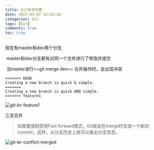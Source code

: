 ```yaml
---
title: Git命令列表
date: 2017-03-07 13:25:24
categories: Git
tags: [Git]
comments: true
toc: true
---
```


现在有master和dev两个分支

​	master和dev分支都有对同一个文件进行了修改并提交

​	当master进行==git merge dev== 合并操作时，会出现冲突

```shell
<<<<<<< HEAD
Creating a new branch is quick & simple.
=======
Creating a new branch is quick AND simple.
>>>>>>> feature1
```

![git-br-feature1](https://cdn.liaoxuefeng.com/cdn/files/attachments/001384909115478645b93e2b5ae4dc78da049a0d1704a41000/0) 

三支合并

> 如果要强制禁用Fast forward模式，Git就会在merge时生成一个新的commit，这样，从分支历史上就可以看出分支信息。

![git-br-conflict-merged](https://cdn.liaoxuefeng.com/cdn/files/attachments/00138490913052149c4b2cd9702422aa387ac024943921b000/0) 

